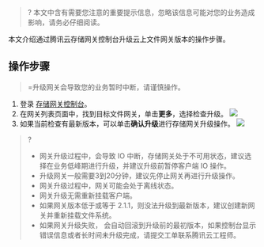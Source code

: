 >? 本文中含有需要您注意的重要提示信息，忽略该信息可能对您的业务造成影响，请务必仔细阅读。

本文介绍通过腾讯云存储网关控制台升级云上文件网关版本的操作步骤。

## 操作步骤

>=升级网关会导致您的业务暂时中断，请谨慎操作。 

1. 登录 [存储网关控制台](https://console.cloud.tencent.com/csg)。
2. 在网关列表页面中，找到目标文件网关，单击**更多**，选择检查升级。
   ![](https://qcloudimg.tencent-cloud.cn/raw/193768306e95d155efc927cd13cab1c9.png)
3. 如果当前检查有最新版本，可以单击**确认升级**进行存储网关升级操作。
   ![](https://qcloudimg.tencent-cloud.cn/raw/19db3b55302091e98eb3b95debc1b593.png)

>?
>
>- 网关升级过程中，会导致 IO 中断，存储网关处于不可用状态，建议选择在业务低峰期进行升级，并建议升级前暂停客户端 IO 操作。
>- 升级网关一般需要3到20分钟，建议先停止网关再进行升级操作。
>- 网关升级过程中，网关可能会处于离线状态。
>- 网关升级无需重新挂载客户端。
>- 如果网关版本低于或等于 2.1.1，则没法升级到最新版本，建议创建新网关并重新挂载文件系统。
>- 如果网关升级失败， 会自动回滚到升级前的最初版本，如果控制台显示错误信息或者长时间未升级完成，请提交工单联系腾讯云工程师。

